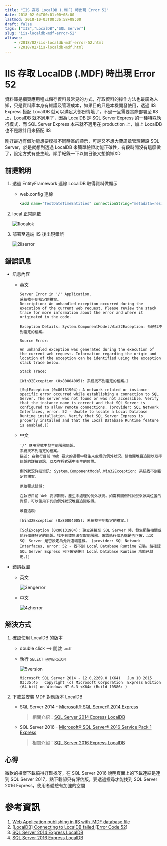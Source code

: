 ```yaml
---
title: "IIS 存取 LocalDB (.MDF) 時出現 Error 52"
date: 2018-02-04T00:01:00+08:00
lastmod: 2018-10-03T00:36:58+08:00
draft: false
tags: ["IIS","LocalDB","SQL Server"]
slug: "iis-localdb-mdf-error-52"
aliases:
    - /2018/02/iis-localdb-mdf-error-52.html
    - /2018/02/iis-localdb-mdf.html
---
```

# IIS 存取 LocalDB (.MDF) 時出現 Error 52
資料庫是網頁應用程式儲存資料最常見的方式，存取資料的操作方法也最廣為人知，只是資料庫本身有維護及管理成本，如果目的只是本機開發使用，透過 IIS Express 搭配 LocalDB 就可以滿足大部份情境了，不過一旦需要實際部署至 IIS 上，LocalDB 就不適用了，因為 LocalDB 是 SQL Server Express 的一種特殊執行模式，而 SQL Server Express 本來就不適用在 production 上，加上 LocalDB 也不是設計用來搭配 IIS

剛好最近有個功能想要模擬不同時區的顯示，可是又不想大費周章管理架設 SQL Server，於是就想到透過 LocalDB 來簡單驗證功能正確性，有段時間沒有這麼做了，設定方式有些生疏，順手紀錄一下以備日後又想偷懶XD

## 前提說明

1.  透過 EntityFramework 連線 LocalDB 取得資料做顯示
    *   web.config 連線

        ```xml
        <add name="TestDateTimeEntities" connectionString="metadata=res://*/Models.TestDateTime.csdl|res://*/Models.TestDateTime.ssdl|res://*/Models.TestDateTime.msl;provider=System.Data.SqlClient;provider connection string=&quot;data source=(LocalDB)\MSSQLLocalDB;attachdbfilename=|DataDirectory|\Database1.mdf;integrated security=True;connect timeout=30;MultipleActiveResultSets=True;App=EntityFramework&quot;" providerName="System.Data.EntityClient" />
        ```

2.  local 正常開啟

    ![1localok](https://user-images.githubusercontent.com/3851540/35768879-90ee4880-093d-11e8-92ea-ec235080ad32.png)

3.  部署至遠端 IIS 後出現錯誤

    ![2iiserror](https://user-images.githubusercontent.com/3851540/35768880-9116899e-093d-11e8-81ee-5601f66635e7.png)

## 錯誤訊息

*   訊息內容
    *   英文

        ```
        Server Error in '/' Application.
        系統找不到指定的檔案。
        Description: An unhandled exception occurred during the execution of the current web request. Please review the stack trace for more information about the error and where it originated in the code. 
        
        Exception Details: System.ComponentModel.Win32Exception: 系統找不到指定的檔案。
        
        Source Error: 
        
        An unhandled exception was generated during the execution of the current web request. Information regarding the origin and location of the exception can be identified using the exception stack trace below.
        
        Stack Trace: 
            
        [Win32Exception (0x80004005): 系統找不到指定的檔案。]
        
        [SqlException (0x80131904): A network-related or instance-specific error occurred while establishing a connection to SQL Server. The server was not found or was not accessible. Verify that the instance name is correct and that SQL Server is configured to allow remote connections. (provider: SQL Network Interfaces, error: 52 - Unable to locate a Local Database Runtime installation. Verify that SQL Server Express is properly installed and that the Local Database Runtime feature is enabled.)]
        ```

    *   中文

        ```
        '/' 應用程式中發生伺服器錯誤。
        系統找不到指定的檔案。
        描述: 在執行目前 Web 要求的過程中發生未處理的例外狀況。請檢閱堆疊追蹤以取得錯誤的詳細資訊，以及在程式碼中產生的位置。 
        
        例外狀況詳細資訊: System.ComponentModel.Win32Exception: 系統找不到指定的檔案。
        
        原始程式錯誤: 
        
        在執行目前 Web 要求期間，產生未處理的例外狀況。如需有關例外狀況來源與位置的資訊，可以使用下列的例外狀況堆疊追蹤取得。
        
        堆疊追蹤: 
            
        [Win32Exception (0x80004005): 系統找不到指定的檔案。]
        
        [SqlException (0x80131904): 建立連接至 SQL Server 時，發生網路相關或執行個體特定的錯誤。找不到或無法存取伺服器。確認執行個名稱是否正確，以及 SQL Server 是否設定為允許遠端連線。 (provider: SQL Network Interfaces, error: 52 - 找不到 Local Database Runtime 安裝。請確認 SQL Server Express 已正確安裝且 Local Database Runtime 功能已啟用。)]
        ```

*   錯誤截圖
    *   英文

        ![3engerror](https://user-images.githubusercontent.com/3851540/35768881-913e335e-093d-11e8-8d4c-8376986d37dd.png)

    *   中文

        ![4zherror](https://user-images.githubusercontent.com/3851540/35768882-9165c68a-093d-11e8-8efe-ca4548cab415.png)

## 解決方式

1.  確認使用 LocalDB 的版本

    *   double click --> 開啟 `.mdf`
    *   執行 `SELECT @@VERSION`

        ![5version](https://user-images.githubusercontent.com/3851540/35768883-918d678a-093d-11e8-8d7f-e9301239c6e5.png)

        ```
        Microsoft SQL Server 2014 - 12.0.2269.0 (X64)   Jun 10 2015 03:35:45   Copyright (c) Microsoft Corporation  Express Edition (64-bit) on Windows NT 6.3 <X64> (Build 10586: )
        ```

2.  下載並安裝 MDF 對應版本 LocalDB
    *   SQL Server 2014 - [Microsoft® SQL Server® 2014 Express](https://www.microsoft.com/zh-tw/download/details.aspx?id=42299)

        > 相關介紹：[SQL Server 2014 Express LocalDB](https://msdn.microsoft.com/en-US/library/hh510202%28SQL.120%29.aspx)

    *   SQL Server 2016 - [Microsoft® SQL Server® 2016 Service Pack 1 Express](https://www.microsoft.com/zh-tw/download/details.aspx?id=54284)

        > 相關介紹：[SQL Server 2016 Express LocalDB](https://docs.microsoft.com/zh-tw/sql/database-engine/configure-windows/sql-server-2016-express-localdb)

## 心得

微軟的檔案下載搞得好難找呀，在 SQL Server 2016 說明頁面上的下載連結是連到 SQL Server 2017，點下載卻只有評估版，要透過搜尋才能找到 SQL Server 2016 Express，使用者體驗有加強的空間

# 參考資訊

1.  [Web Application publishing in IIS with .MDF database file](https://forums.asp.net/t/2090050.aspx?Web+Application+publishing+in+IIS+with+MDF+database+file)
2.  [[LocalDB] Connecting to LocalDB failed [Error Code 52]](http://jaryl-lan.blogspot.tw/2014/08/localdb-connection-to-localdb-failed.html)
3.  [SQL Server 2014 Express LocalDB](https://msdn.microsoft.com/en-US/library/hh510202%28SQL.120%29.aspx)
4.  [SQL Server 2016 Express LocalDB](https://docs.microsoft.com/zh-tw/sql/database-engine/configure-windows/sql-server-2016-express-localdb)
